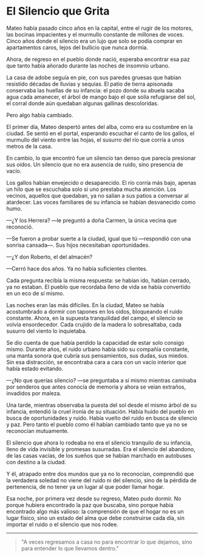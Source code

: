 # El Silencio que Grita

Mateo había pasado cinco años en la capital, entre el rugir de los motores, las bocinas impacientes y el murmullo constante de millones de voces. Cinco años donde el silencio era un lujo que solo se podía comprar en apartamentos caros, lejos del bullicio que nunca dormía.

Ahora, de regreso en el pueblo donde nació, esperaba encontrar esa paz que tanto había añorado durante las noches de insomnio urbano.

La casa de adobe seguía en pie, con sus paredes gruesas que habían resistido décadas de lluvias y sequías. El patio de tierra apisonada conservaba las huellas de su infancia: el pozo donde su abuela sacaba agua cada amanecer, el árbol de mango bajo el que solía refugiarse del sol, el corral donde aún quedaban algunas gallinas descoloridas.

Pero algo había cambiado.

El primer día, Mateo despertó antes del alba, como era su costumbre en la ciudad. Se sentó en el portal, esperando escuchar el canto de los gallos, el murmullo del viento entre las hojas, el susurro del río que corría a unos metros de la casa.

En cambio, lo que encontró fue un silencio tan denso que parecía presionar sus oídos. Un silencio que no era ausencia de ruido, sino presencia de vacío.

Los gallos habían envejecido o desaparecido. El río corría más bajo, apenas un hilo que se escuchaba solo si uno prestaba mucha atención. Los vecinos, aquellos que quedaban, ya no salían a sus patios a conversar al atardecer. Las voces familiares de su infancia se habían desvanecido como humo.

—¿Y los Herrera? —le preguntó a doña Carmen, la única vecina que reconoció.

—Se fueron a probar suerte a la ciudad, igual que tú —respondió con una sonrisa cansada—. Sus hijos necesitaban oportunidades.

—¿Y don Roberto, el del almacén?

—Cerró hace dos años. Ya no había suficientes clientes.

Cada pregunta recibía la misma respuesta: se habían ido, habían cerrado, ya no estaban. El pueblo que recordaba lleno de vida se había convertido en un eco de sí mismo.

Las noches eran las más difíciles. En la ciudad, Mateo se había acostumbrado a dormir con tapones en los oídos, bloqueando el ruido constante. Ahora, en la supuesta tranquilidad del campo, el silencio se volvía ensordecedor. Cada crujido de la madera lo sobresaltaba, cada susurro del viento lo inquietaba.

Se dio cuenta de que había perdido la capacidad de estar solo consigo mismo. Durante años, el ruido urbano había sido su compañía constante, una manta sonora que cubría sus pensamientos, sus dudas, sus miedos. Sin esa distracción, se encontraba cara a cara con un vacío interior que había estado evitando.

—¿No que querías silencio? —se preguntaba a sí mismo mientras caminaba por senderos que antes conocía de memoria y ahora se veían extraños, invadidos por maleza.

Una tarde, mientras observaba la puesta del sol desde el mismo árbol de su infancia, entendió la cruel ironía de su situación. Había huido del pueblo en busca de oportunidades y ruido. Había vuelto del ruido en busca de silencio y paz. Pero tanto el pueblo como él habían cambiado tanto que ya no se reconocían mutuamente.

El silencio que ahora lo rodeaba no era el silencio tranquilo de su infancia, lleno de vida invisible y promesas susurradas. Era el silencio del abandono, de las casas vacías, de los sueños que se habían marchado en autobuses con destino a la ciudad.

Y él, atrapado entre dos mundos que ya no lo reconocían, comprendió que la verdadera soledad no viene del ruido ni del silencio, sino de la pérdida de pertenencia, de no tener ya un lugar al que poder llamar hogar.

Esa noche, por primera vez desde su regreso, Mateo pudo dormir. No porque hubiera encontrado la paz que buscaba, sino porque había encontrado algo más valioso: la comprensión de que el hogar no es un lugar físico, sino un estado del alma que debe construirse cada día, sin importar el ruido o el silencio que nos rodee.

---

> "A veces regresamos a casa no para encontrar lo que dejamos, sino para entender lo que llevamos dentro."